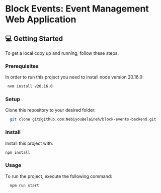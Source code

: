 # Block Events: Event Management Web Application

## 💻 Getting Started <a name="getting-started"></a>

To get a local copy up and running, follow these steps.

### Prerequisites

In order to run this project you need to install node version 20.16.0:



```sh
 nvm install v20.16.0
```


### Setup

Clone this repository to your desired folder:

```sh
  git clone git@github.com:NebiyouBelaineh/block-events-backend.git
```

### Install

Install this project with:

```sh
npm install
```

### Usage

To run the project, execute the following command:

```sh
  npm run start
```